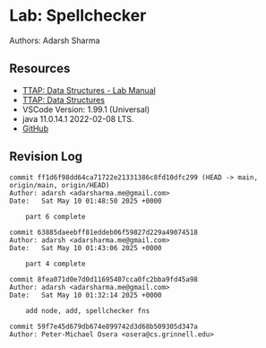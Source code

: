 # Lab: Spellchecker

Authors: Adarsh Sharma

## Resources

- [TTAP: Data Structures - Lab Manual](https://osera.cs.grinnell.edu/ttap/data-structures-labs/the-worlds-best-internship.html)
- [TTAP: Data Structures](https://osera.cs.grinnell.edu/ttap/data-structures/)
- VSCode Version: 1.99.1 (Universal)
- java 11.0.14.1 2022-02-08 LTS.
- [GitHub](https://github.com)

## Revision Log

```
commit ff1d6f98dd64ca71722e21331386c8fd10dfc299 (HEAD -> main, origin/main, origin/HEAD)
Author: adarsh <adarsharma.me@gmail.com>
Date:   Sat May 10 01:48:50 2025 +0000

    part 6 complete

commit 63885daeebff81eddeb06f59827d229a49074518
Author: adarsh <adarsharma.me@gmail.com>
Date:   Sat May 10 01:43:06 2025 +0000

    part 4 complete

commit 8fea071d0e7d0d11695407cca0fc2bba9fd45a98
Author: adarsh <adarsharma.me@gmail.com>
Date:   Sat May 10 01:32:14 2025 +0000

    add node, add, spellchecker fns

commit 59f7e45d679db674e899742d3d68b509305d347a
Author: Peter-Michael Osera <osera@cs.grinnell.edu>
```
